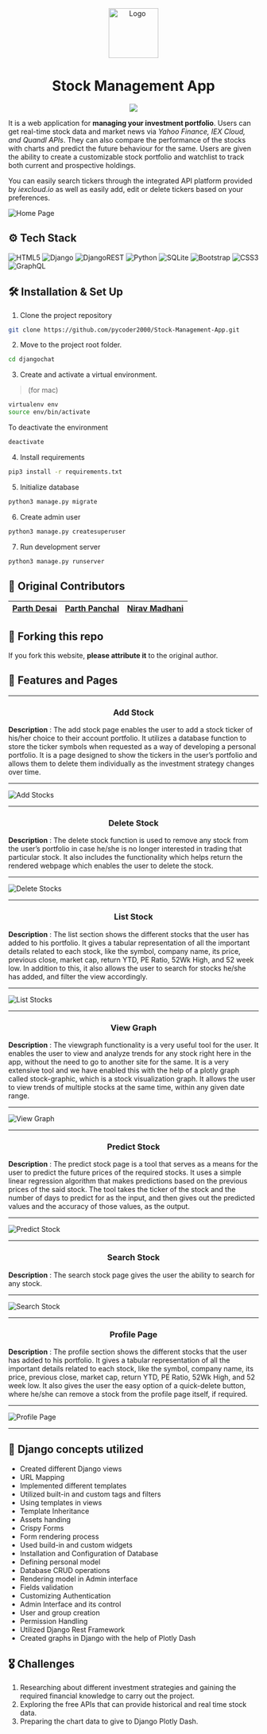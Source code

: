 <div align="center">
  <img alt="Logo" src="quotes/static/quotes/favicon.ico" width="100" />
</div>

<h1 align="center">
  Stock Management App
</h1>

<div align="center">

  ![](./quotes/screenshots/made-with-django.svg)

</div>

<p align="justified">
  It is a web application for <b>managing your investment portfolio</b>. Users can get real-time stock data and market news via <em>Yahoo Finance, IEX Cloud, and Quandl APIs</em>. They can also compare the performance of the stocks with charts and predict the future behaviour for the same. Users are given the ability to create a customizable stock portfolio and watchlist to track both current and prospective holdings.
</p>

<p align="justified">
  You can easily search tickers through the integrated API platform provided by <i>iexcloud.io</i> as well as easily add, edit or delete tickers based on your preferences.
</p>

![Home Page](./quotes/screenshots/HomePage.png)

## ⚙️ Tech Stack

![HTML5](https://img.shields.io/badge/html5-%23E34F26.svg?style=for-the-badge&logo=html5&logoColor=white) ![Django](https://img.shields.io/badge/django-%23092E20.svg?style=for-the-badge&logo=django&logoColor=white) ![DjangoREST](https://img.shields.io/badge/DJANGO-REST-ff1709?style=for-the-badge&logo=django&logoColor=white&color=ff1709&labelColor=gray) ![Python](https://img.shields.io/badge/python-3670A0?style=for-the-badge&logo=python&logoColor=ffdd54) ![SQLite](https://img.shields.io/badge/sqlite-%2307405e.svg?style=for-the-badge&logo=sqlite&logoColor=white) ![Bootstrap](https://img.shields.io/badge/bootstrap-%23563D7C.svg?style=for-the-badge&logo=bootstrap&logoColor=white) ![CSS3](https://img.shields.io/badge/css3-%231572B6.svg?style=for-the-badge&logo=css3&logoColor=white) ![GraphQL](https://img.shields.io/badge/-GraphQL-E10098?style=for-the-badge&logo=graphql&logoColor=white)

## 🛠 Installation & Set Up

1. Clone the project repository
```bash
git clone https://github.com/pycoder2000/Stock-Management-App.git
```

2. Move to the project root folder.
```bash
cd djangochat
```

3. Create and activate a virtual environment.
> (for mac)
```bash
virtualenv env
source env/bin/activate
```

To deactivate the environment
```bash
deactivate
```

4. Install requirements

```bash
pip3 install -r requirements.txt
```

5. Initialize database
```bash
python3 manage.py migrate
```

6. Create admin user
```bash
python3 manage.py createsuperuser
```

7. Run development server
```bash
python3 manage.py runserver
```

## 👷 Original Contributors

  |<a href="https://github.com/pycoder2000" target="_blank">Parth Desai</a>|<a href="https://github.com/parth-panchal" target="_blank">Parth Panchal</a>|<a href="https://github.com/Nirav-Madhani" target="_blank">Nirav Madhani</a>|
  |---|---|---|

## 🚨 Forking this repo

If you fork this website, **please attribute it** to the original author.

## 🚀 Features and Pages
<hr>

<h3 align="center">Add Stock</h3>
  
<p align="justified">
<b>Description</b> : The add stock page enables the user to add a stock ticker of his/her choice to their account portfolio. It utilizes a database function to store the ticker symbols when requested as a way of developing a personal portfolio. It is a page designed to show the tickers in the user’s portfolio and allows them to delete them individually as the investment strategy changes over time.
</p>

<hr>

![Add Stocks](./quotes/screenshots/AddStock.png)

<hr>

<h3 align="center">Delete Stock</h3>
  
<p align="justified">
<b>Description</b> : The delete stock function is used to remove any stock from the user’s portfolio in case he/she is no longer interested in trading that particular stock. It also includes the functionality which helps return the rendered webpage which enables the user to delete the stock.
</p>

<hr>

![Delete Stocks](./quotes/screenshots/DeleteStock.png)

<hr>

<h3 align="center">List Stock</h3>
  
<p align="justified">
<b>Description</b> : The list section shows the different stocks that the user has added to his portfolio. It gives a tabular representation of all the important details related to each stock, like the symbol, company name, its price, previous close, market cap, return YTD, PE Ratio, 52Wk High, and 52 week low. In addition to this, it also allows the user to search for stocks he/she has added, and filter the view accordingly.
</p>

<hr>

![List Stocks](./quotes/screenshots/ListStock.png)

<hr>

<h3 align="center">View Graph</h3>
  
<p align="justified">
<b>Description</b> : The viewgraph functionality is a very useful tool for the user. It enables the user to view and analyze trends for any stock right here in the app, without the need to go to another site for the same. It is a very extensive tool and we have enabled this with the help of a plotly graph called stock-graphic, which is a stock visualization graph. It allows the user to view trends of multiple stocks at the same time, within any given date range.
</p>

<hr>

![View Graph](./quotes/screenshots/GraphPage.png)

<hr>

<h3 align="center">Predict Stock</h3>
  
<p align="justified">
<b>Description</b> : The predict stock page is a tool that serves as a means for the user to predict the future prices of the required stocks. It uses a simple linear regression algorithm that makes predictions based on the previous prices of the said stock. The tool takes the ticker of the stock and the number of days to predict for as the input, and then gives out the predicted values and the accuracy of those values, as the output.
</p>

<hr>

![Predict Stock](./quotes/screenshots/PredictStocks.png)

<hr>

<h3 align="center">Search Stock</h3>
  
<p align="justified">
<b>Description</b> : The search stock page gives the user the ability to search for any stock.
</p>

<hr>

![Search Stock](./quotes/screenshots/SearchPage.png)

<hr>

<h3 align="center">Profile Page</h3>
  
<p align="justified">
<b>Description</b> : The profile section shows the different stocks that the user has added to his portfolio. It gives a tabular representation of all the important details related to each stock, like the symbol, company name, its price, previous close, market cap, return YTD, PE Ratio, 52Wk High, and 52 week low. It also gives the user the easy option of a quick-delete button, where he/she can remove a stock from the profile page itself, if required.
</p>

<hr>

![Profile Page](./quotes/screenshots/ProfilePage.png)

<hr>

## 📘 Django concepts utilized

- Created different Django views
- URL Mapping
- Implemented different templates
- Utilized built-in and custom tags and filters
- Using templates in views
- Template Inheritance
- Assets handing
- Crispy Forms
- Form rendering process
- Used build-in and custom widgets
- Installation and Configuration of Database
- Defining personal model
- Database CRUD operations
- Rendering model in Admin interface
- Fields validation
- Customizing Authentication
- Admin Interface and its control
- User and group creation
- Permission Handling
- Utilized Django Rest Framework
- Created graphs in Django with the help of Plotly Dash

## 🎖️ Challenges

1. Researching about different investment strategies and gaining the required financial knowledge to carry out the project.
2. Exploring the free APIs that can provide historical and real time stock data.
3. Preparing the chart data to give to Django Plotly Dash.